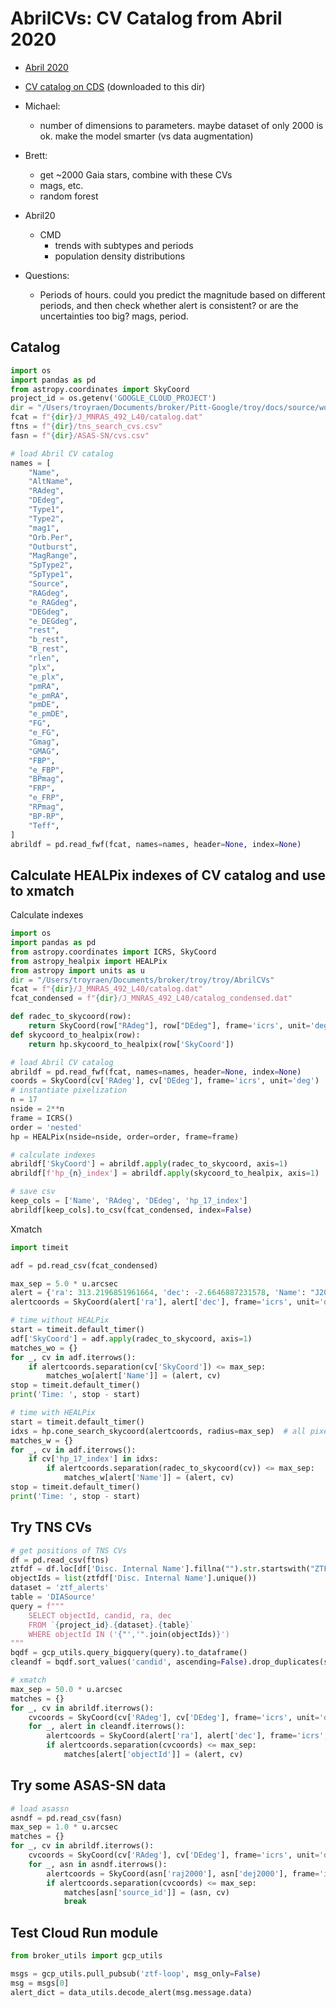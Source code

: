 # AbrilCVs: CV Catalog from Abril 2020

- [Abril 2020](https://ui.adsabs.harvard.edu/abs/2020MNRAS.492L..40A/abstract)
- [CV catalog on CDS](https://cdsarc.cds.unistra.fr/viz-bin/cat?J/MNRAS/492/L40) (downloaded to this dir)

- Michael:
    - number of dimensions to parameters. maybe dataset of only 2000 is ok. make the model smarter (vs data augmentation)

- Brett:
    - get ~2000 Gaia stars, combine with these CVs
    - mags, etc.
    - random forest

- Abril20
    - CMD
        - trends with subtypes and periods
        - population density distributions

- Questions:
    - Periods of hours. could you predict the magnitude based on different periods, and then check whether alert is consistent? or are the uncertainties too big? mags, period.


## Catalog

```python
import os
import pandas as pd
from astropy.coordinates import SkyCoord
project_id = os.getenv('GOOGLE_CLOUD_PROJECT')
dir = "/Users/troyraen/Documents/broker/Pitt-Google/troy/docs/source/working-notes/troyraen/AbrilCVs"
fcat = f"{dir}/J_MNRAS_492_L40/catalog.dat"
ftns = f"{dir}/tns_search_cvs.csv"
fasn = f"{dir}/ASAS-SN/cvs.csv"

# load Abril CV catalog
names = [
    "Name",
    "AltName",
    "RAdeg",
    "DEdeg",
    "Type1",
    "Type2",
    "mag1",
    "Orb.Per",
    "Outburst",
    "MagRange",
    "SpType2",
    "SpType1",
    "Source",
    "RAGdeg",
    "e_RAGdeg",
    "DEGdeg",
    "e_DEGdeg",
    "rest",
    "b_rest",
    "B_rest",
    "rlen",
    "plx",
    "e_plx",
    "pmRA",
    "e_pmRA",
    "pmDE",
    "e_pmDE",
    "FG",
    "e_FG",
    "Gmag",
    "GMAG",
    "FBP",
    "e_FBP",
    "BPmag",
    "FRP",
    "e_FRP",
    "RPmag",
    "BP-RP",
    "Teff",
]
abrildf = pd.read_fwf(fcat, names=names, header=None, index=None)

```

## Calculate HEALPix indexes of CV catalog and use to xmatch

Calculate indexes

```python
import os
import pandas as pd
from astropy.coordinates import ICRS, SkyCoord
from astropy_healpix import HEALPix
from astropy import units as u
dir = "/Users/troyraen/Documents/broker/troy/troy/AbrilCVs"
fcat = f"{dir}/J_MNRAS_492_L40/catalog.dat"
fcat_condensed = f"{dir}/J_MNRAS_492_L40/catalog_condensed.dat"

def radec_to_skycoord(row):
    return SkyCoord(row["RAdeg"], row["DEdeg"], frame='icrs', unit='deg')
def skycoord_to_healpix(row):
    return hp.skycoord_to_healpix(row['SkyCoord'])

# load Abril CV catalog
abrildf = pd.read_fwf(fcat, names=names, header=None, index=None)
coords = SkyCoord(cv['RAdeg'], cv['DEdeg'], frame='icrs', unit='deg')
# instantiate pixelization
n = 17
nside = 2**n
frame = ICRS()
order = 'nested'
hp = HEALPix(nside=nside, order=order, frame=frame)

# calculate indexes
abrildf['SkyCoord'] = abrildf.apply(radec_to_skycoord, axis=1)
abrildf[f'hp_{n}_index'] = abrildf.apply(skycoord_to_healpix, axis=1)

# save csv
keep_cols = ['Name', 'RAdeg', 'DEdeg', 'hp_17_index']
abrildf[keep_cols].to_csv(fcat_condensed, index=False)
```

Xmatch

```python
import timeit

adf = pd.read_csv(fcat_condensed)

max_sep = 5.0 * u.arcsec
alert = {'ra': 313.2196851961664, 'dec': -2.6646887231578, 'Name': "J2052-0239"}
alertcoords = SkyCoord(alert['ra'], alert['dec'], frame='icrs', unit='deg')

# time without HEALPix
start = timeit.default_timer()
adf['SkyCoord'] = adf.apply(radec_to_skycoord, axis=1)
matches_wo = {}
for _, cv in adf.iterrows():
    if alertcoords.separation(cv['SkyCoord']) <= max_sep:
        matches_wo[alert['Name']] = (alert, cv)
stop = timeit.default_timer()
print('Time: ', stop - start)

# time with HEALPix
start = timeit.default_timer()
idxs = hp.cone_search_skycoord(alertcoords, radius=max_sep)  # all pixels within max_sep
matches_w = {}
for _, cv in adf.iterrows():
    if cv['hp_17_index'] in idxs:
        if alertcoords.separation(radec_to_skycoord(cv)) <= max_sep:
            matches_w[alert['Name']] = (alert, cv)
stop = timeit.default_timer()
print('Time: ', stop - start)
```

## Try TNS CVs

```python
# get positions of TNS CVs
df = pd.read_csv(ftns)
ztfdf = df.loc[df['Disc. Internal Name'].fillna("").str.startswith("ZTF")]
objectIds = list(ztfdf['Disc. Internal Name'].unique())
dataset = 'ztf_alerts'
table = 'DIASource'
query = f"""
    SELECT objectId, candid, ra, dec
    FROM `{project_id}.{dataset}.{table}`
    WHERE objectId IN ('{"','".join(objectIds)}')
"""
bqdf = gcp_utils.query_bigquery(query).to_dataframe()
cleandf = bqdf.sort_values('candid', ascending=False).drop_duplicates(subset='objectId', keep='first')

# xmatch
max_sep = 50.0 * u.arcsec
matches = {}
for _, cv in abrildf.iterrows():
    cvcoords = SkyCoord(cv['RAdeg'], cv['DEdeg'], frame='icrs', unit='deg')
    for _, alert in cleandf.iterrows():
        alertcoords = SkyCoord(alert['ra'], alert['dec'], frame='icrs', unit='deg')
        if alertcoords.separation(cvcoords) <= max_sep:
            matches[alert['objectId']] = (alert, cv)
```

## Try some ASAS-SN data

```python
# load asassn
asndf = pd.read_csv(fasn)
max_sep = 1.0 * u.arcsec
matches = {}
for _, cv in abrildf.iterrows():
    cvcoords = SkyCoord(cv['RAdeg'], cv['DEdeg'], frame='icrs', unit='deg')
    for _, asn in asndf.iterrows():
        alertcoords = SkyCoord(asn['raj2000'], asn['dej2000'], frame='icrs', unit='deg')
        if alertcoords.separation(cvcoords) <= max_sep:
            matches[asn['source_id']] = (asn, cv)
            break
```


## Test Cloud Run module

```python
from broker_utils import gcp_utils

msgs = gcp_utils.pull_pubsub('ztf-loop', msg_only=False)
msg = msgs[0]
alert_dict = data_utils.decode_alert(msg.message.data)
```
